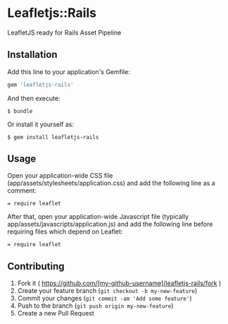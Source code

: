 # Leafletjs::Rails

LeafletJS ready for Rails Asset Pipeline

## Installation

Add this line to your application's Gemfile:

```ruby
gem 'leafletjs-rails'
```

And then execute:

    $ bundle

Or install it yourself as:

    $ gem install leafletjs-rails

## Usage

Open your application-wide CSS file (app/assets/stylesheets/application.css) and add the following line as a comment:

    = require leaflet

After that, open your application-wide Javascript file (typically app/assets/javascripts/application.js) and add the following line before requiring files which depend on Leaflet:

    = require leaflet

## Contributing

1. Fork it ( https://github.com/[my-github-username]/leafletjs-rails/fork )
2. Create your feature branch (`git checkout -b my-new-feature`)
3. Commit your changes (`git commit -am 'Add some feature'`)
4. Push to the branch (`git push origin my-new-feature`)
5. Create a new Pull Request
